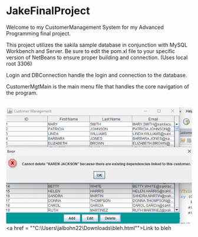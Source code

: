 # JakeFinalProject

Welcome to my CustomerManagement System for my Advanced Programming final project.

This project utilizes the sakila sample database in conjunction with MySQL Workbench and Server. Be sure to edit the pom.xl file to your specific version of NetBeans to ensure proper building and connection.
(Uses local root 3306)

Login and DBConnection handle the login and connection to the database.

CustomerMgtMain is the main menu file that handles the core navigation of the program.

<br> <img src = "ss.png"> </br>
<a href = ""C:\Users\jalbohn22\Downloads\bleh.html"">Link to bleh</a>
